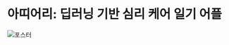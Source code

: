 # 아띠어리: 딥러닝 기반 심리 케어 일기 어플

![포스터](https://user-images.githubusercontent.com/68107000/170448923-ad3149a8-a079-4d82-bf55-9a8b917828e7.png)
